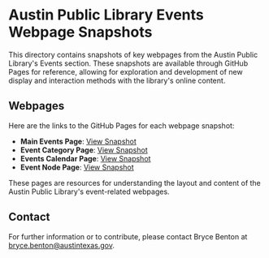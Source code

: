 # Austin Public Library Events Webpage Snapshots

This directory contains snapshots of key webpages from the Austin Public Library's Events section. These snapshots are available through GitHub Pages for reference, allowing for exploration and development of new display and interaction methods with the library's online content.

## Webpages

Here are the links to the GitHub Pages for each webpage snapshot:

- **Main Events Page**: [View Snapshot](https://apl-innovation-lab.github.io/Events/index.html)
- **Event Category Page**: [View Snapshot](https://apl-innovation-lab.github.io/Events/event_category.html)
- **Events Calendar Page**: [View Snapshot](https://apl-innovation-lab.github.io/Events/events_calendar.html)
- **Event Node Page**: [View Snapshot](https://apl-innovation-lab.github.io/Events/event_node.html)

These pages are resources for understanding the layout and content of the Austin Public Library's event-related webpages.

## Contact

For further information or to contribute, please contact Bryce Benton at [bryce.benton@austintexas.gov](mailto:bryce.benton@austintexas.gov).
